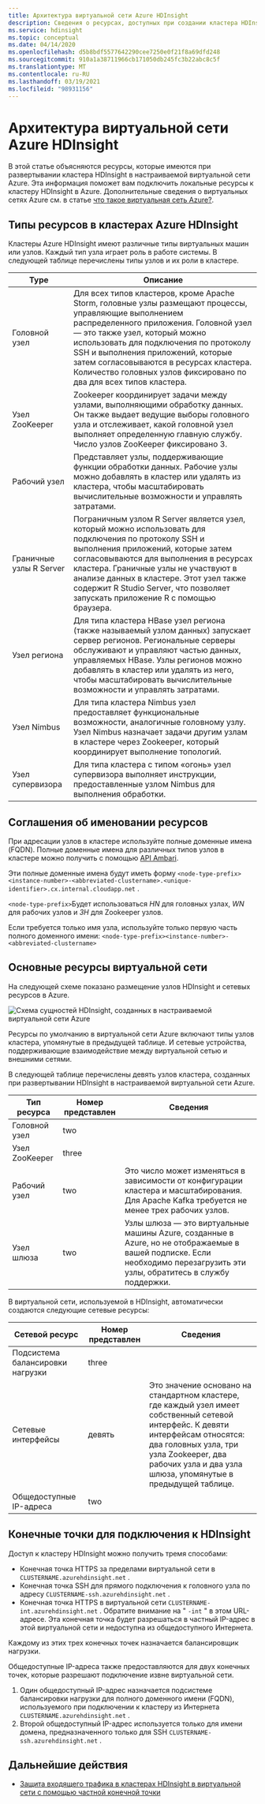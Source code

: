 ```yaml
---
title: Архитектура виртуальной сети Azure HDInsight
description: Сведения о ресурсах, доступных при создании кластера HDInsight в виртуальной сети Azure.
ms.service: hdinsight
ms.topic: conceptual
ms.date: 04/14/2020
ms.openlocfilehash: d5b8bdf5577642290cee7250e0f21f8a69dfd248
ms.sourcegitcommit: 910a1a38711966cb171050db245fc3b22abc8c5f
ms.translationtype: MT
ms.contentlocale: ru-RU
ms.lasthandoff: 03/19/2021
ms.locfileid: "98931156"
---
```

# <a name="azure-hdinsight-virtual-network-architecture"></a>Архитектура виртуальной сети Azure HDInsight

В этой статье объясняются ресурсы, которые имеются при развертывании кластера HDInsight в настраиваемой виртуальной сети Azure. Эта информация поможет вам подключить локальные ресурсы к кластеру HDInsight в Azure. Дополнительные сведения о виртуальных сетях Azure см. в статье [что такое виртуальная сеть Azure?](../virtual-network/virtual-networks-overview.md).

## <a name="resource-types-in-azure-hdinsight-clusters"></a>Типы ресурсов в кластерах Azure HDInsight

Кластеры Azure HDInsight имеют различные типы виртуальных машин или узлов. Каждый тип узла играет роль в работе системы. В следующей таблице перечислены типы узлов и их роли в кластере.

| Type | Описание |
| --- | --- |
| Головной узел |  Для всех типов кластеров, кроме Apache Storm, головные узлы размещают процессы, управляющие выполнением распределенного приложения. Головной узел — это также узел, который можно использовать для подключения по протоколу SSH и выполнения приложений, которые затем согласовываются в ресурсах кластера. Количество головных узлов фиксировано по два для всех типов кластера. |
| Узел ZooKeeper | Zookeeper координирует задачи между узлами, выполняющими обработку данных. Он также выдает ведущие выборы головного узла и отслеживает, какой головной узел выполняет определенную главную службу. Число узлов ZooKeeper фиксировано 3. |
| Рабочий узел | Представляет узлы, поддерживающие функции обработки данных. Рабочие узлы можно добавлять в кластер или удалять из кластера, чтобы масштабировать вычислительные возможности и управлять затратами. |
| Граничные узлы R Server | Пограничным узлом R Server является узел, который можно использовать для подключения по протоколу SSH и выполнения приложений, которые затем согласовываются для выполнения в ресурсах кластера. Граничные узлы не участвуют в анализе данных в кластере. Этот узел также содержит R Studio Server, что позволяет запускать приложение R с помощью браузера. |
| Узел региона | Для типа кластера HBase узел региона (также называемый узлом данных) запускает сервер регионов. Региональные серверы обслуживают и управляют частью данных, управляемых HBase. Узлы регионов можно добавлять в кластер или удалять из него, чтобы масштабировать вычислительные возможности и управлять затратами.|
| Узел Nimbus | Для типа кластера Nimbus узел предоставляет функциональные возможности, аналогичные головному узлу. Узел Nimbus назначает задачи другим узлам в кластере через Zookeeper, который координирует выполнение топологий. |
| Узел супервизора | Для типа кластера с типом «огонь» узел супервизора выполняет инструкции, предоставленные узлом Nimbus для выполнения обработки. |

## <a name="resource-naming-conventions"></a>Соглашения об именовании ресурсов

При адресации узлов в кластере используйте полные доменные имена (FQDN). Полные доменные имена для различных типов узлов в кластере можно получить с помощью [API Ambari](hdinsight-hadoop-manage-ambari-rest-api.md).

Эти полные доменные имена будут иметь форму `<node-type-prefix><instance-number>-<abbreviated-clustername>.<unique-identifier>.cx.internal.cloudapp.net` .

`<node-type-prefix>`Будет использоваться *HN* для головных узлах, *WN* для рабочих узлов и *ЗН* для Zookeeper узлов.

Если требуется только имя узла, используйте только первую часть полного доменного имени: `<node-type-prefix><instance-number>-<abbreviated-clustername>`

## <a name="basic-virtual-network-resources"></a>Основные ресурсы виртуальной сети

На следующей схеме показано размещение узлов HDInsight и сетевых ресурсов в Azure.

![Схема сущностей HDInsight, созданных в настраиваемой виртуальной сети Azure](./media/hdinsight-virtual-network-architecture/hdinsight-vnet-diagram.png)

Ресурсы по умолчанию в виртуальной сети Azure включают типы узлов кластера, упомянутые в предыдущей таблице. И сетевые устройства, поддерживающие взаимодействие между виртуальной сетью и внешними сетями.

В следующей таблице перечислены девять узлов кластера, созданных при развертывании HDInsight в настраиваемой виртуальной сети Azure.

| Тип ресурса | Номер представлен | Сведения |
| --- | --- | --- |
|Головной узел | two |    |
|Узел ZooKeeper | three | |
|Рабочий узел | two | Это число может изменяться в зависимости от конфигурации кластера и масштабирования. Для Apache Kafka требуется не менее трех рабочих узлов.  |
|Узел шлюза | two | Узлы шлюза — это виртуальные машины Azure, созданные в Azure, но не отображаемые в вашей подписке. Если необходимо перезагрузить эти узлы, обратитесь в службу поддержки. |

В виртуальной сети, используемой в HDInsight, автоматически создаются следующие сетевые ресурсы:

| Сетевой ресурс | Номер представлен | Сведения |
| --- | --- | --- |
|Подсистема балансировки нагрузки | three | |
|Сетевые интерфейсы | девять | Это значение основано на стандартном кластере, где каждый узел имеет собственный сетевой интерфейс. К девяти интерфейсам относятся: два головных узла, три узла Zookeeper, два рабочих узла и два узла шлюза, упомянутые в предыдущей таблице. |
|Общедоступные IP-адреса | two |    |

## <a name="endpoints-for-connecting-to-hdinsight"></a>Конечные точки для подключения к HDInsight

Доступ к кластеру HDInsight можно получить тремя способами:

- Конечная точка HTTPS за пределами виртуальной сети в `CLUSTERNAME.azurehdinsight.net` .
- Конечная точка SSH для прямого подключения к головного узла по адресу `CLUSTERNAME-ssh.azurehdinsight.net` .
- Конечная точка HTTPS в виртуальной сети `CLUSTERNAME-int.azurehdinsight.net` . Обратите внимание на " `-int` " в этом URL-адресе. Эта конечная точка будет разрешаться в частный IP-адрес в этой виртуальной сети и недоступна из общедоступного Интернета.

Каждому из этих трех конечных точек назначается балансировщик нагрузки.

Общедоступные IP-адреса также предоставляются для двух конечных точек, которые разрешают подключение извне виртуальной сети.

1. Один общедоступный IP-адрес назначается подсистеме балансировки нагрузки для полного доменного имени (FQDN), используемого при подключении к кластеру из Интернета `CLUSTERNAME.azurehdinsight.net` .
1. Второй общедоступный IP-адрес используется только для имени домена, предназначенного только для SSH `CLUSTERNAME-ssh.azurehdinsight.net` .

## <a name="next-steps"></a>Дальнейшие действия

- [Защита входящего трафика в кластерах HDInsight в виртуальной сети с помощью частной конечной точки](https://azure.microsoft.com/blog/secure-incoming-traffic-to-hdinsight-clusters-in-a-vnet-with-private-endpoint/)
